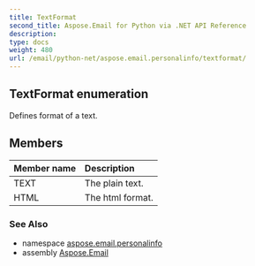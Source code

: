 ```yaml
---
title: TextFormat
second_title: Aspose.Email for Python via .NET API Reference
description: 
type: docs
weight: 480
url: /email/python-net/aspose.email.personalinfo/textformat/
---
```


## TextFormat enumeration

Defines format of a text.

## Members
| Member name | Description |
| :- | :- |
|TEXT|The plain text.|
|HTML|The html format.|

### See Also

* namespace [aspose.email.personalinfo](/email/python-net/aspose.email.personalinfo/)
* assembly [Aspose.Email](/slides/python-net/)

